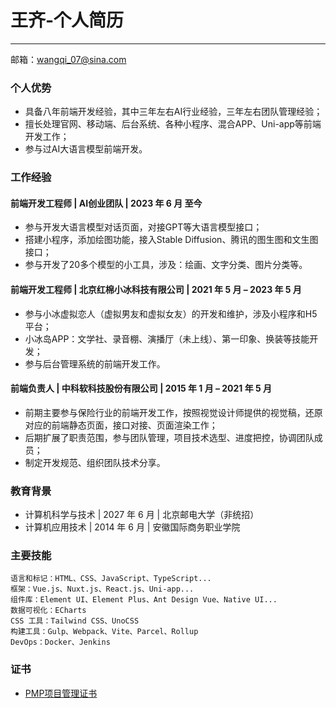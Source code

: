 # 王齐-个人简历
***
邮箱：<wangqi_07@sina.com>

### 个人优势
- 具备八年前端开发经验，其中三年左右AI行业经验，三年左右团队管理经验；
- 擅长处理官网、移动端、后台系统、各种小程序、混合APP、Uni-app等前端开发工作；
- 参与过AI大语言模型前端开发。
  
### 工作经验
#### 前端开发工程师 | AI创业团队 | 2023 年 6 月 至今
- 参与开发大语言模型对话页面，对接GPT等大语言模型接口；
- 搭建小程序，添加绘图功能，接入Stable Diffusion、腾讯的图生图和文生图接口；
- 参与开发了20多个模型的小工具，涉及：绘画、文字分类、图片分类等。
#### 前端开发工程师 | 北京红棉小冰科技有限公司 | 2021 年 5 月 – 2023 年 5 月
- 参与小冰虚拟恋人（虚拟男友和虚拟女友）的开发和维护，涉及小程序和H5平台；
- 小冰岛APP：文学社、录音棚、演播厅（未上线）、第一印象、换装等技能开发；
- 参与后台管理系统的前端开发工作。
#### 前端负责人 | 中科软科技股份有限公司 | 2015 年 1 月 – 2021 年 5 月
- 前期主要参与保险行业的前端开发工作，按照视觉设计师提供的视觉稿，还原对应的前端静态页面，接口对接、页面渲染工作；
- 后期扩展了职责范围，参与团队管理，项目技术选型、进度把控，协调团队成员；
- 制定开发规范、组织团队技术分享。

### 教育背景
- 计算机科学与技术 | 2027 年 6 月 | 北京邮电大学（非统招）
- 计算机应用技术 | 2014 年 6 月 | 安徽国际商务职业学院

### 主要技能
```
语言和标记：HTML、CSS、JavaScript、TypeScript...
框架：Vue.js、Nuxt.js、React.js、Uni-app...
组件库：Element UI、Element Plus、Ant Design Vue、Native UI...
数据可视化：ECharts
CSS 工具：Tailwind CSS、UnoCSS
构建工具：Gulp、Webpack、Vite、Parcel、Rollup
DevOps：Docker、Jenkins
```

### 证书
- [PMP项目管理证书](https://www.pmi.org, 'Project Management Institute | PMI ')